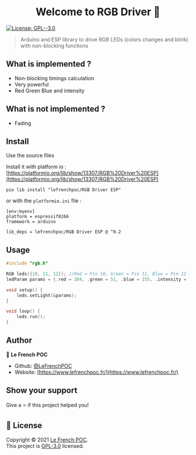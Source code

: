 <h1 align="center">Welcome to RGB Driver 👋</h1>
<p>
  <a href="https://github.com/LeFrenchPOC/Arduino-RGB-Driver/blob/main/LICENSE" target="_blank">
    <img alt="License: GPL--3.0" src="https://img.shields.io/badge/License-GPL--3.0-yellow.svg" />
  </a>
</p>

> Arduino and ESP library to drive RGB LEDs (colors changes and blink) with non-blocking functions

## What is implemented ?
- Non-blocking timings calculation
- Very powerful
- Red Green Blue and intensity

## What is not implemented ?
- Fading

## Install
Use the source files

Install it with platform io : [https://platformio.org/lib/show/13307/RGB%20Driver%20ESP](https://platformio.org/lib/show/13307/RGB%20Driver%20ESP)
```
pio lib install "lefrenchpoc/RGB Driver ESP"
```
or with the `platformio.ini` file :

```
[env:myenv]
platform = espressif8266
framework = arduino

lib_deps = lefrenchpoc/RGB Driver ESP @ ^0.2
```

## Usage

```cpp
#include "rgb.h"

RGB leds({10, 11, 12}); //Red = Pin 10, Green = Pin 11, Blue = Pin 12
ledParam params = {.red = 204, .green = 51, .blue = 255, .intensity = 128, .t_on = 500000, .t_off = 500000}; //Purple color with 50% intensity blink at 2Hz rate

void setup() {
    leds.setLight(&params);
}

void loop() {
    leds.run();
}
```

## Author

👤 **Le French POC**

* Github: [@LeFrenchPOC](https://github.com/LeFrenchPOC)
* Website: [https://www.lefrenchpoc.fr/](https://www.lefrenchpoc.fr/)

## Show your support

Give a ⭐️ if this project helped you!

## 📝 License

Copyright © 2021 [Le French POC](https://github.com/LeFrenchPOC).<br />
This project is [GPL-3.0](https://github.com/LeFrenchPOC/Arduino-RGB-Driver/blob/main/LICENSE) licensed.
